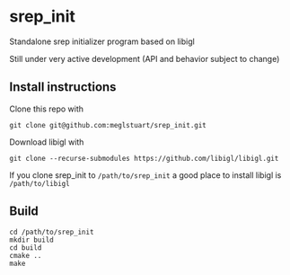 # srep_init
Standalone srep initializer program based on libigl

Still under very active development (API and behavior subject to change)

## Install instructions
Clone this repo with

`git clone git@github.com:meglstuart/srep_init.git`

Download libigl with

`git clone --recurse-submodules https://github.com/libigl/libigl.git`

If you clone srep_init to `/path/to/srep_init` a good place to install libigl is `/path/to/libigl`

## Build
~~~
cd /path/to/srep_init
mkdir build
cd build
cmake ..
make
~~~
